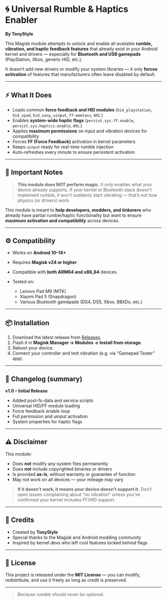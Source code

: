 # 🌀 Universal Rumble & Haptics Enabler

**By TonyStyle**

This Magisk module attempts to unlock and enable all available **rumble, vibration, and haptic feedback features** that already exist in your Android kernel and drivers — especially for **Bluetooth and USB gamepads** (PlayStation, Xbox, generic HID, etc.).

It doesn’t add new drivers or modify your system libraries — it only **forces activation** of features that manufacturers often leave disabled by default.

---

## ⚡ What It Does

* Loads common **force feedback and HID modules** (`hid_playstation`, `hid_xpad`, `hid_sony`, `uinput`, `ff-memless`, etc.)
* Enables **system-wide haptic flags** (`persist.sys.ff.enable`, `persist.sys.haptics.enable`, etc.)
* Applies **maximum permissions** on input and vibration devices for compatibility
* Forces **FF (Force Feedback)** activation in kernel parameters
* Keeps `uinput` ready for real-time rumble injection
* Auto-refreshes every minute to ensure persistent activation

---

## 🧠 Important Notes

> **This module does NOT perform magic.**
> It only enables what your device already supports.
> If your kernel or Bluetooth stack doesn’t implement rumble, it won’t suddenly start vibrating — that’s not how physics (or drivers) work.

This module is meant to **help developers, modders, and tinkerers** who already have partial rumble/haptic functionality but want to ensure **maximum activation and compatibility** across devices.

---

## ⚙️ Compatibility

* Works on **Android 10–14+**
* Requires **Magisk v24 or higher**
* Compatible with **both ARM64 and x86_64** devices
* Tested on:

  * Lenovo Pad M9 (MTK)
  * Xiaomi Pad 5 (Snapdragon)
  * Various Bluetooth gamepads (DS4, DS5, Xbox, 8BitDo, etc.)

---

## 📦 Installation

1. Download the latest release from [Releases](../../releases).
2. Flash it in **Magisk Manager → Modules → Install from storage**.
3. Reboot your device.
4. Connect your controller and test vibration (e.g. via “Gamepad Tester” app).

---

## 🧾 Changelog (summary)

**v1.0 – Initial Release**

* Added post-fs-data and service scripts
* Universal HID/FF module loading
* Force feedback enable loop
* Full permission and uinput activation
* System properties for haptic flags

---

## ⚠️ Disclaimer

This module:

* Does **not** modify any system files permanently
* Does **not** include copyrighted binaries or drivers
* Is provided **as-is**, without warranty or guarantee of function
* May not work on all devices — your mileage may vary

> **If it doesn’t work, it means your device doesn’t support it.**
> Don’t open issues complaining about “no vibration” unless you’ve confirmed your kernel includes FF/HID support.

---

## 💬 Credits

* Created by **TonyStyle**
* Special thanks to the Magisk and Android modding community
* Inspired by kernel devs who left cool features locked behind flags

---

## 📜 License

This project is released under the **MIT License** — you can modify, redistribute, and use it freely as long as credit is preserved.

---

> *Because rumble should never be optional.*
